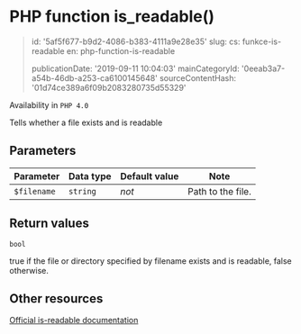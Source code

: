 PHP function is_readable()
==========================

> id: '5af5f677-b9d2-4086-b383-4111a9e28e35'
> slug:
> 	cs: funkce-is-readable
> 	en: php-function-is-readable
> 
> publicationDate: '2019-09-11 10:04:03'
> mainCategoryId: '0eeab3a7-a54b-46db-a253-ca6100145648'
> sourceContentHash: '01d74ce389a6f09b2083280735d55329'

Availability in `PHP 4.0`

Tells whether a file exists and is readable


Parameters
--------------

| Parameter | Data type | Default value | Note |
|-----|-----|-----|-----|
| `$filename` | `string` | *not* | Path to the file. |


Return values
----------------

`bool`

true if the file or directory specified by
filename exists and is readable, false otherwise.

Other resources
------------

[Official is-readable documentation](https://www.php.net/manual/en/function.is-readable.php)
